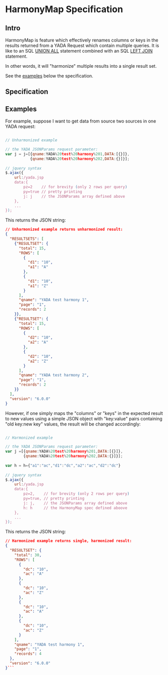 # HarmonyMap Specification

## Intro
HarmonyMap is feature which effectively renames columns or keys in the results returned from a YADA Request which contain multiple queries. It is like to an SQL [UNION ALL](http://stackoverflow.com/questions/49925/what-is-the-difference-between-union-and-union-all) statement combined with an SQL [LEFT JOIN]() statement. 

In other words, it will "harmonize" multiple results into a single result set.  

See the [examples](#examples) below the specification.

## Specification



<a name="examples"></a>
## Examples
For example, suppose I want to get data from source two sources in one YADA request:

```javascript

// Unharmonized example

// the YADA JSONParams request parameter:
var j = j=[{qname:YADA%20test%20harmony%201,DATA:[{}]},
           {qname:YADA%20test%20harmony%202,DATA:{}]}];
           
// jquery syntax
$.ajax({
    url:/yada.jsp
    data:{
        pz=2    // for brevity (only 2 rows per query)
        py=true // pretty printing
        j: j    // the JSONParams array defined above
    },
    ...
});
```
This returns the JSON string:

```json
// Unharmonized example returns unharmonized result:
{
  "RESULTSETS": [
    {"RESULTSET": {
      "total": 15,
      "ROWS": [
        {
          "d1": "10",
          "a1": "A"
        },
        {
          "d1": "10",
          "a1": "Z"
        }
      ],
      "qname": "YADA test harmony 1",
      "page": "1",
      "records": 2
    }},
    {"RESULTSET": {
      "total": 15,
      "ROWS": [
        {
          "d2": "10",
          "a2": "A"
        },
        {
          "d2": "10",
          "a2": "Z"
        }
      ],
      "qname": "YADA test harmony 2",
      "page": "1",
      "records": 2
    }}
  ],
  "version": "6.0.0"
}
```
However, if one simply maps the "columns" or "keys" in the expected result to new values using a simple JSON object with "key:value" pairs containing "old key:new key" values, the result will be changed accordingly:

```javascript

// Harmonized example

// the YADA JSONParams request parameter:
var j =[{qname:YADA%20test%20harmony%201,DATA:[{}]},
        {qname:YADA%20test%20harmony%202,DATA:{}]}];
           
var h = h={"a1":"ac","d1":"dc","a2":"ac","d2":"dc"}
           
// jquery syntax
$.ajax({
    url:/yada.jsp
    data:{
        pz=2,    // for brevity (only 2 rows per query)
        py=true, // pretty printing
        j: j,    // the JSONParams array defined above
        h: h     // the HarmonyMap spec defined aboove
    },
    ...
});
```
This returns the JSON string:

```json
// Harmonized example returns single, harmonized result:
{
  "RESULTSET": {
    "total": 30,
    "ROWS": [
      {
        "dc": "10",
        "ac": "A"
      },
      {
        "dc": "10",
        "ac": "Z"
      },
      {
        "dc": "10",
        "ac": "A"
      },
      {
        "dc": "10",
        "ac": "Z"
      }
    ],
    "qname": "YADA test harmony 1",
    "page": "1",
    "records": 4
  },
  "version": "6.0.0"
}```